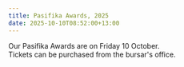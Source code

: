 ```yaml
---
title: Pasifika Awards, 2025
date: 2025-10-10T08:52:00+13:00
---
```

Our Pasifika Awards are on Friday 10 October.  
Tickets can be purchased from the bursar's office.
